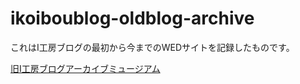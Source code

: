 # ikoiboublog-oldblog-archive

これはI工房ブログの最初から今までのWEDサイトを記録したものです。

[旧I工房ブログアーカイブミュージアム](https://ibui2628.github.io/ikoiboublog-oldblog-archive/)
